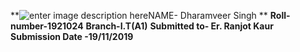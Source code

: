 ﻿


**![enter image description here](https://camo.githubusercontent.com/8f9bf2581e1036b7f6b66e6d804c08d06226b7b6/687474703a2f2f676e6465632e61632e696e2f7e69637261656374323031362f696d616765732f6c6f676f2e6a7067)NAME- Dharamveer Singh **
**Roll-number-1921024**
**Branch-I.T(A1)**
**Submitted to- Er. Ranjot Kaur**
**Submission Date -19/11/2019**

